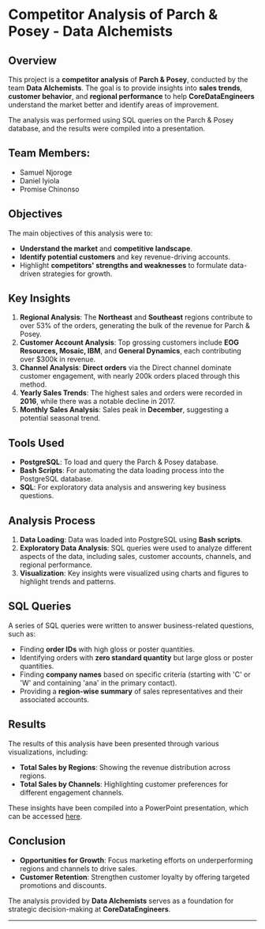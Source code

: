# Competitor Analysis of Parch & Posey - Data Alchemists

## Overview

This project is a **competitor analysis** of **Parch & Posey**, conducted by the team **Data Alchemists**. The goal is to provide insights into **sales trends**, **customer behavior**, and **regional performance** to help **CoreDataEngineers** understand the market better and identify areas of improvement.

The analysis was performed using SQL queries on the Parch & Posey database, and the results were compiled into a presentation.

## Team Members:
- Samuel Njoroge
- Daniel Iyiola
- Promise Chinonso

## Objectives

The main objectives of this analysis were to:
- **Understand the market** and **competitive landscape**.
- **Identify potential customers** and key revenue-driving accounts.
- Highlight **competitors' strengths and weaknesses** to formulate data-driven strategies for growth.

## Key Insights

1. **Regional Analysis**: The **Northeast** and **Southeast** regions contribute to over 53% of the orders, generating the bulk of the revenue for Parch & Posey.
2. **Customer Account Analysis**: Top grossing customers include **EOG Resources, Mosaic, IBM**, and **General Dynamics**, each contributing over $300k in revenue.
3. **Channel Analysis**: **Direct orders** via the Direct channel dominate customer engagement, with nearly 200k orders placed through this method.
4. **Yearly Sales Trends**: The highest sales and orders were recorded in **2016**, while there was a notable decline in 2017.
5. **Monthly Sales Analysis**: Sales peak in **December**, suggesting a potential seasonal trend.

## Tools Used
- **PostgreSQL**: To load and query the Parch & Posey database.
- **Bash Scripts**: For automating the data loading process into the PostgreSQL database.
- **SQL**: For exploratory data analysis and answering key business questions.

## Analysis Process

1. **Data Loading**: Data was loaded into PostgreSQL using **Bash scripts**.
2. **Exploratory Data Analysis**: SQL queries were used to analyze different aspects of the data, including sales, customer accounts, channels, and regional performance.
3. **Visualization**: Key insights were visualized using charts and figures to highlight trends and patterns.

## SQL Queries

A series of SQL queries were written to answer business-related questions, such as:
- Finding **order IDs** with high gloss or poster quantities.
- Identifying orders with **zero standard quantity** but large gloss or poster quantities.
- Finding **company names** based on specific criteria (starting with 'C' or 'W' and containing 'ana' in the primary contact).
- Providing a **region-wise summary** of sales representatives and their associated accounts.

## Results

The results of this analysis have been presented through various visualizations, including:
- **Total Sales by Regions**: Showing the revenue distribution across regions.
- **Total Sales by Channels**: Highlighting customer preferences for different engagement channels.

These insights have been compiled into a PowerPoint presentation, which can be accessed [here](https://docs.google.com/presentation/d/1i7VPkD1MSkevTLqeXsa3ONN6Wff2MRpkOuK_y4ihV9M/edit?usp=sharing).

## Conclusion

- **Opportunities for Growth**: Focus marketing efforts on underperforming regions and channels to drive sales.
- **Customer Retention**: Strengthen customer loyalty by offering targeted promotions and discounts.
  
The analysis provided by **Data Alchemists** serves as a foundation for strategic decision-making at **CoreDataEngineers**.

---
